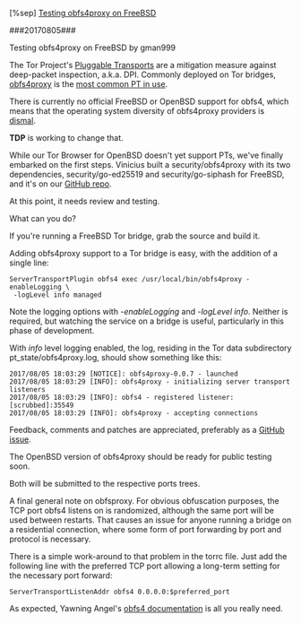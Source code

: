  [%sep] [Testing obfs4proxy on FreeBSD](#welcome-obfs4-fbsd)

###20170805###

<a id="welcome-obfs4-fbsd">Testing obfs4proxy on FreeBSD</a> by gman999

The Tor Project's [Pluggable Transports](https://www.torproject.org/docs/pluggable-transports.html.en) are a mitigation measure against deep-packet inspection, a.k.a. DPI. Commonly deployed on Tor bridges, [obfs4proxy](https://github.com/Yawning/obfs4/blob/master/doc/obfs4-spec.txt) is the [most common PT in use](https://torbsd.github.io/oostats/bridges-trans-count.txt).

There is currently no official FreeBSD or OpenBSD support for obfs4, which means that the operating system diversity of obfs4proxy providers is [dismal](https://torbsd.github.io/oostats/bridges-trans-os.txt).

__TDP__ is working to change that.

While our Tor Browser for OpenBSD doesn't yet support PTs, we've finally embarked on the first steps. Vinicius built a security/obfs4proxy with its two dependencies, security/go-ed25519 and security/go-siphash for FreeBSD, and it's on our [GitHub repo](https://github.com/torbsd/freebsd-ports/tree/egypcio/security).

At this point, it needs review and testing.

What can you do?

If you're running a FreeBSD Tor bridge, grab the source and build it.

Adding obfs4proxy support to a Tor bridge is easy, with the addition of a single line:

```
ServerTransportPlugin obfs4 exec /usr/local/bin/obfs4proxy -enableLogging \
 -logLevel info managed
```

Note the logging options with _-enableLogging_ and _-logLevel info_. Neither is required, but watching the service on a bridge is useful, particularly in this phase of development.

With _info_ level logging enabled, the log, residing in the Tor data subdirectory pt_state/obfs4proxy.log, should show something like this:

```
2017/08/05 18:03:29 [NOTICE]: obfs4proxy-0.0.7 - launched
2017/08/05 18:03:29 [INFO]: obfs4proxy - initializing server transport listeners
2017/08/05 18:03:29 [INFO]: obfs4 - registered listener: [scrubbed]:35549
2017/08/05 18:03:29 [INFO]: obfs4proxy - accepting connections
```

Feedback, comments and patches are appreciated, preferably as a [GitHub issue](https://github.com/torbsd/freebsd-ports/issues).

The OpenBSD version of obfs4proxy should be ready for public testing soon.

Both will be submitted to the respective ports trees.

A final general note on obfsproxy. For obvious obfuscation purposes, the TCP port obfs4 listens on is randomized, although the same port will be used between restarts. That causes an issue for anyone running a bridge on a residential connection, where some form of port forwarding by port and protocol is necessary.

There is a simple work-around to that problem in the torrc file. Just add the following line with the preferred TCP port allowing a long-term setting for the necessary port forward:

```
ServerTransportListenAddr obfs4 0.0.0.0:$preferred_port
````

As expected, Yawning Angel's [obfs4 documentation](https://gitweb.torproject.org/pluggable-transports/obfs4.git/tree/README.md) is all you really need.
